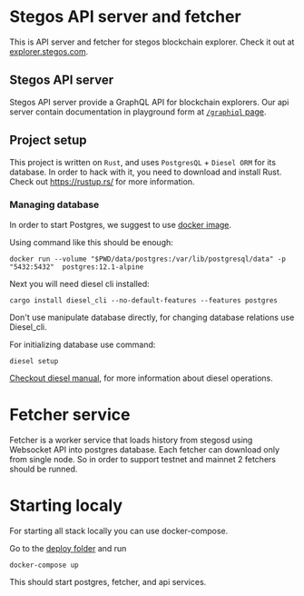 # Stegos API server and fetcher
This is API server and fetcher for stegos blockchain explorer. Check it out at [explorer.stegos.com](http://explorer.stegos.com).

## Stegos API server
Stegos API server provide a GraphQL API for blockchain explorers. 
Our api server contain documentation in playground form at [`/graphiql` page](http://ex01.stegos.com/graphiql). 

## Project setup
This project is written on `Rust`, and uses `PostgresQL` + `Diesel ORM` for its database.
In order to hack with it, you need to download and install Rust. Check out https://rustup.rs/ for more information.

### Managing database
In order to start Postgres, we suggest to use [docker image](https://hub.docker.com/_/postgres).

Using command like this should be enough:
```
docker run --volume "$PWD/data/postgres:/var/lib/postgresql/data" -p "5432:5432"  postgres:12.1-alpine
```

Next you will need diesel cli installed:

```
cargo install diesel_cli --no-default-features --features postgres
```

Don't use manipulate database directly, for changing database relations use Diesel_cli.

For initializing database use command:

```
diesel setup
```

[Checkout diesel manual](http://diesel.rs/guides/getting-started/), for more information about diesel operations.

# Fetcher service

Fetcher is a worker service that loads history from stegosd using Websocket API into postgres database.
Each fetcher can download only from single node. So in order to support testnet and mainnet 2 fetchers should be runned.


# Starting localy

For starting all stack locally you can use docker-compose.


Go to the [deploy folder](../deploy) and run 

```
docker-compose up
```

This should start postgres, fetcher, and api services.